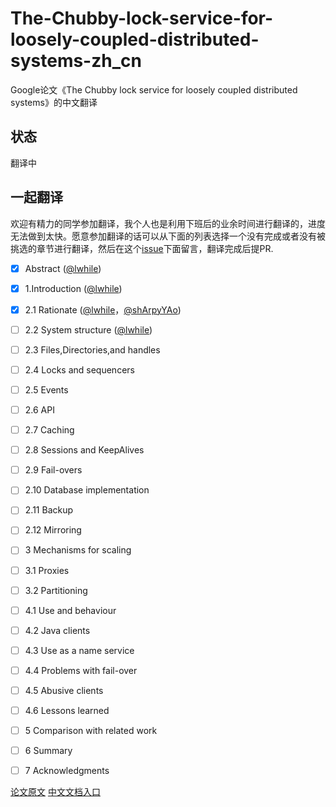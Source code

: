 # The-Chubby-lock-service-for-loosely-coupled-distributed-systems-zh_cn

Google论文《The Chubby lock service for loosely coupled distributed systems》的中文翻译

## 状态
翻译中

## 一起翻译

欢迎有精力的同学参加翻译，我个人也是利用下班后的业余时间进行翻译的，进度无法做到太快。愿意参加翻译的话可以从下面的列表选择一个没有完成或者没有被挑选的章节进行翻译，然后在这个[issue](https://github.com/lwhile/The-Chubby-lock-service-for-loosely-coupled-distributed-systems-zh_cn/issues/2)下面留言，翻译完成后提PR.

- [x] Abstract ([@lwhile](https://github.com/lwhile))
- [x] 1.Introduction ([@lwhile](https://github.com/lwhile))
- [x] 2.1 Rationate ([@lwhile](https://github.com/lwhile)，[@shArpyYAo](https://github.com/shArpyYAo))
- [ ] 2.2 System structure ([@lwhile](https://github.com/lwhile))
- [ ] 2.3 Files,Directories,and handles
- [ ] 2.4 Locks and sequencers
- [ ] 2.5 Events
- [ ] 2.6 API
- [ ] 2.7 Caching 
- [ ] 2.8 Sessions and KeepAlives
- [ ] 2.9 Fail-overs
- [ ] 2.10 Database implementation
- [ ] 2.11 Backup
- [ ] 2.12 Mirroring
- [ ] 3 Mechanisms for scaling 
- [ ] 3.1 Proxies
- [ ] 3.2 Partitioning
- [ ] 4.1 Use and behaviour
- [ ] 4.2 Java clients
- [ ] 4.3 Use as a name service 
- [ ] 4.4 Problems with fail-over
- [ ] 4.5 Abusive clients
- [ ] 4.6 Lessons learned
- [ ] 5 Comparison with related work
- [ ] 6 Summary
- [ ] 7 Acknowledgments


[论文原文](./chubby-osdi06.pdf)
[中文文档入口](./zh_cn.md)
